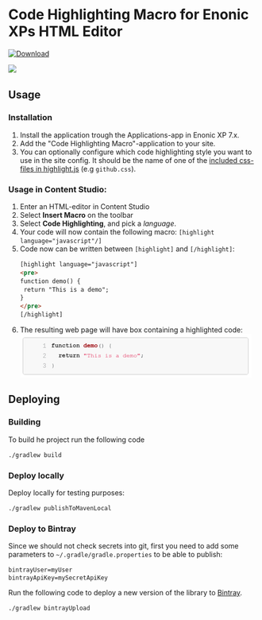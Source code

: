 # Code Highlighting Macro for Enonic XPs HTML Editor

[ ![Download](https://api.bintray.com/packages/itemconsulting/public/no.item.xp.highlight/images/download.svg?version=1.0.0) ](https://bintray.com/itemconsulting/public/no.item.xp.highlight/1.0.0/link)

<img src="https://github.com/ItemConsulting/highlight/raw/master/src/main/resources/application.svg?sanitize=true" width="150">

## Usage

### Installation

 1. Install the application trough the Applications-app in Enonic XP 7.x.
 2. Add the "Code Highlighting Macro"-application to your site.
 3. You can optionally configure which code highlighting style you want to use in the site config. It should be the 
    name of one of the [included css-files in highlight.js](https://github.com/highlightjs/highlight.js/tree/master/src/styles) (e.g `github.css`).

### Usage in **Content Studio**:

 1. Enter an HTML-editor in Content Studio
 2. Select **Insert Macro** on the toolbar
 3. Select **Code Highlighting**, and pick a *language*.
 4. Your code will now contain the following macro: `[highlight language="javascript"/]`
 5. Code now can be written between `[highlight]` and `[/highlight]`:
     ```html
    [highlight language="javascript"]
    <pre>
    function demo() {
      return "This is a demo";
    }
    </pre>
    [/highlight]
    ```
 6. The resulting web page will have box containing a highlighted code:
    ![Resulting code on webpage](./docs/demo.png)

## Deploying

### Building

To build he project run the following code

```bash
./gradlew build
```

### Deploy locally

Deploy locally for testing purposes:

```bash
./gradlew publishToMavenLocal
```

### Deploy to Bintray

Since we should not check secrets into git, first you need to add some parameters to `~/.gradle/gradle.properties` to be
able to publish:

```properties
bintrayUser=myUser
bintrayApiKey=mySecretApiKey
```

Run the following code to deploy a new version of the library to [Bintray](https://bintray.com/itemconsulting).

```bash
./gradlew bintrayUpload
```
